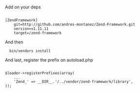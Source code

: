 Add on your deps

<pre><code>
[ZendFramework]
    git=http://github.com/andres-montanez/Zend-Framework.git
    version=v1.11.11
    target=/zend-framework
</code></pre>

And then
```
  bin/vendors install
```

And last, register the prefix on autoload.php
<pre><code>
$loader->registerPrefixes(array(
    ...
    'Zend_' => __DIR__.'/../vendor/zend-framework/library',
));
</code></pre>
